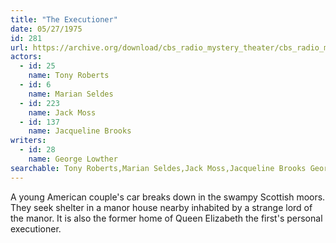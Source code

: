 ```yaml
---
title: "The Executioner"
date: 05/27/1975
id: 281
url: https://archive.org/download/cbs_radio_mystery_theater/cbs_radio_mystery_theater-0251-0300.zip/cbs_radio_mystery_theater-0251-0300%2Fcbsrmt_0281_the_executioner.mp3
actors:  
  - id: 25
    name: Tony Roberts  
  - id: 6
    name: Marian Seldes  
  - id: 223
    name: Jack Moss  
  - id: 137
    name: Jacqueline Brooks
writers:  
  - id: 28
    name: George Lowther
searchable: Tony Roberts,Marian Seldes,Jack Moss,Jacqueline Brooks George Lowther
---
```

A young American couple's car breaks down in the swampy Scottish moors. They seek shelter in a manor house nearby inhabited by a strange lord of the manor. It is also the former home of Queen Elizabeth the first's personal executioner.